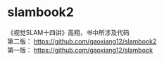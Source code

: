 # slambook2
《视觉SLAM十四讲》高翔，书中所涉及代码  
第二版： https://github.com/gaoxiang12/slambook2  
第一版： https://github.com/gaoxiang12/slambook  

